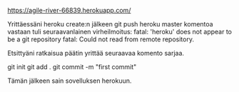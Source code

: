 https://agile-river-66839.herokuapp.com/

Yrittäessäni heroku create:n jälkeen git push heroku master komentoa vastaan tuli seuraavanlainen virheilmoitus:
fatal: 'heroku' does not appear to be a git repository
fatal: Could not read from remote repository.

Etsittyäni ratkaisua päätin yrittää seuraavaa komento sarjaa.

git init
git add .
git commit -m "first commit"

Tämän jälkeen sain sovelluksen herokuun.
